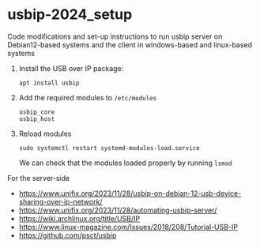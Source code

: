 # usbip-2024_setup
Code modifications and set-up instructions to run usbip server on Debian12-based systems and the client in windows-based and linux-based systems

1. Install the USB over IP package:

    ```console
    apt install usbip
    ```
2. Add the required modules to `/etc/modules`
    ```console
    usbip_core
    usbip_host
    ```
3. Reload modules
    ```console
    sudo systemctl restart systemd-modules-load.service
    ```
    We can check that the modules loaded properly by running `lsmod`

For the server-side 

 - https://www.unifix.org/2023/11/28/usbip-on-debian-12-usb-device-sharing-over-ip-network/
 - https://www.unifix.org/2023/11/28/automating-usbip-server/
 - https://wiki.archlinux.org/title/USB/IP
 - https://www.linux-magazine.com/Issues/2018/208/Tutorial-USB-IP
 - https://github.com/psct/usbip
